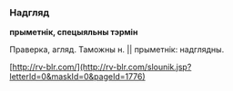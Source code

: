 ### Надгляд
**прыметнік, спецыяльны тэрмін**

Праверка, агляд. Таможны н. || прыметнік: надглядны.

<a rel="author">[http://rv-blr.com/](http://rv-blr.com/slounik.jsp?letterId=0&maskId=0&pageId=1776)</a>
